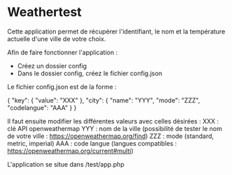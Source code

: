 # Weathertest

Cette application permet de récupérer l'identifiant, le nom et la température actuelle d'une ville de votre choix.

Afin de faire fonctionner l'application : 

 - Créez un dossier config
 - Dans le dossier config, créez le fichier config.json


 
Le fichier config.json est de la forme : 

{
    "key": {
        "value": "XXX"
    },
    "city": {
        "name": "YYY",
		"mode": "ZZZ",
		"codelangue": "AAA"
    }
}



Il faut ensuite modifier les différentes valeurs avec celles désirées : 
			XXX : clé API openweathermap
			YYY : nom de la ville (possibilité de tester le nom de votre ville : https://openweathermap.org/find)
			ZZZ : mode (standard, metric, imperial)
			AAA : code langue (langues compatibles : https://openweathermap.org/current#multi)
			
			

L'application se situe dans /test/app.php